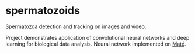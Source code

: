 # spermatozoids

Spermatozoa detection and tracking on images and video.

Project demonstrates application of convolutional neural networks and deep learning for biological data analysis. Neural network implemented on [Maté](https://github.com/victorlempitsky/Mate).

